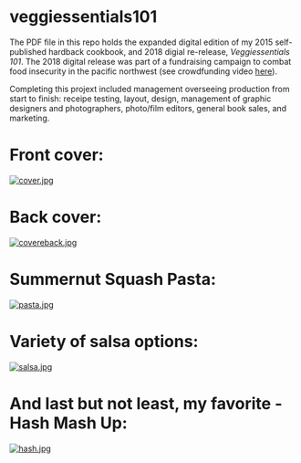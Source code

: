 # veggiessentials101
The PDF file in this repo holds the expanded digital edition of my 2015 self-published hardback cookbook, and 2018 digial re-release, *Veggiessentials 101*. The 2018 digital release was part of a fundraising campaign to combat food insecurity in the pacific northwest (see crowdfunding video [here](https://www.gofundme.com/f/fullthisfall)).

Completing this projext included management overseeing production from start to finish: receipe testing, layout, design, management of graphic designers and photographers, photo/film editors, general book sales, and marketing.  

# Front cover:

[![cover.jpg](https://i.postimg.cc/zGHwzfLB/cover.jpg)](https://postimg.cc/JsmHKM5V)

# Back cover:

[![covereback.jpg](https://i.postimg.cc/9FLVmW6v/covereback.jpg)](https://postimg.cc/WhqxSPbn)

# Summernut Squash Pasta:

[![pasta.jpg](https://i.postimg.cc/t4fsgt0Q/pasta.jpg)](https://postimg.cc/nX4FRmc0)

# Variety of salsa options:

[![salsa.jpg](https://i.postimg.cc/QM1dx2k1/salsa.jpg)](https://postimg.cc/FfF4Tn6H)

# And last but not least, my favorite - Hash Mash Up:

[![hash.jpg](https://i.postimg.cc/1XjQKBry/hash.jpg)](https://postimg.cc/N2mSs1nn)
